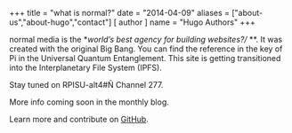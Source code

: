 +++
title = "what is normal?"
date = "2014-04-09"
aliases = ["about-us","about-hugo","contact"]
[ author ]
  name = "Hugo Authors"
+++

normal media is the **world’s best agency for building websites?/* **. It was created with the original Big Bang. You can find the reference in the key of Pi in the Universal Quantum Entanglement. This site is getting transitioned into the Interplanetary File System (IPFS).

Stay tuned on RPISU-alt4#Ñ Channel 277.

More info coming soon in the monthly blog.

Learn more and contribute on [GitHub](https://github.com/1xn).
